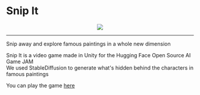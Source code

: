# Snip It

<p align="center">
  <img src="https://img.itch.zone/aW1nLzEyNzY3MDM2LnBuZw==/315x250%23c/1RZsyu.png"/>
</p>

----



Snip away and explore famous paintings in a whole new dimension

Snip It is a video game made in Unity for the Hugging Face Open Source AI Game JAM  
We used StableDiffusion to generate what's hidden behind the characters in famous paintings

You can play the game [here](https://ohmlet.itch.io/snip-it)
